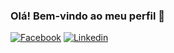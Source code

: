 ### Olá! Bem-vindo ao meu perfil 👋

[![Facebook](https://user-images.githubusercontent.com/82671773/129623341-c0961175-0a48-454b-8d00-20574a8083af.png)](https://www.facebook.com/patricia.rainha.18)
[![Linkedin](https://user-images.githubusercontent.com/82671773/129623050-527424fa-6ca8-462b-a3c4-791ae753b338.jpg)](https://www.linkedin.com/in/patricia-s-rainha/)
